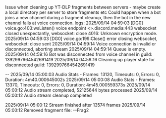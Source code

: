 Issue when cleaning up YT-DLP fragments between servers - maybe create a local directory per server to store fragments etc
Could happen when a bot joins a new channel during a fragment cleanup, then the bot in the new channel fails at voice connection.
logs: 
2025/09/14 04:59:03 [DG0] voice.go:403:wsListen() voice endpoint <>.discord.media:443 websocket closed unexpectantly, websocket: close 4016: Unknown encryption mode.
2025/09/14 04:59:03 [DG0] voice.go:199:Close() error closing websocket, websocket: close sent
2025/09/14 04:59:14 Voice connection is invalid or disconnected, aborting stream
2025/09/14 04:59:14 Queue is empty.
2025/09/14 04:59:16 Bot was disconnected from voice channel in guild: 1392997664542691419
2025/09/14 04:59:16 Cleaning up player state for disconnected guild: 1392997664542691419

  --
2025/09/14 05:00:03 Audio Stats - Frames: 13120, Timeouts: 0, Errors: 0, Duration: 4m40.000645002s
2025/09/14 05:00:08 Audio Stats - Frames: 13370, Timeouts: 0, Errors: 0, Duration: 4m45.000559373s
2025/09/14 05:00:12 Audio stream completed, 52125644 bytes processed
2025/09/14 05:00:12 Audio stream cleanup completed

2025/09/14 05:00:12 Stream finished after 13574 frames
2025/09/14 05:00:12 Removed fragment file: --Frag2

